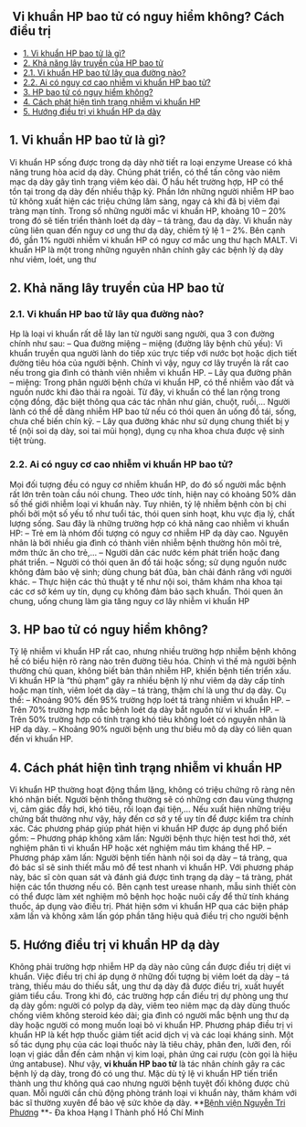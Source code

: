 ## ️ Vi khuẩn HP bao tử có nguy hiểm không? Cách điều trị

  * [1. Vi khuẩn HP bao tử là gì?](https://bvnguyentriphuong.com.vn/benh-truyen-nhiem/vi-khuan-hp-bao-tu-co-nguy-hiem-khong-cach-dieu-tri#1-vi-khun-hp-bao-t-l-g)
  * [2. Khả năng lây truyền của HP bao tử](https://bvnguyentriphuong.com.vn/benh-truyen-nhiem/vi-khuan-hp-bao-tu-co-nguy-hiem-khong-cach-dieu-tri#2-kh-nng-ly-truyn-ca-hp-bao-t)
  * [2.1. Vi khuẩn HP bao tử lây qua đường nào?](https://bvnguyentriphuong.com.vn/benh-truyen-nhiem/vi-khuan-hp-bao-tu-co-nguy-hiem-khong-cach-dieu-tri#21-vi-khun-hp-bao-t-ly-qua-ng-no)
  * [2.2. Ai có nguy cơ cao nhiễm vi khuẩn HP bao tử?](https://bvnguyentriphuong.com.vn/benh-truyen-nhiem/vi-khuan-hp-bao-tu-co-nguy-hiem-khong-cach-dieu-tri#22-ai-c-nguy-c-cao-nhim-vi-khun-hp-bao-t)
  * [3. HP bao tử có nguy hiểm không?](https://bvnguyentriphuong.com.vn/benh-truyen-nhiem/vi-khuan-hp-bao-tu-co-nguy-hiem-khong-cach-dieu-tri#3-hp-bao-t-c-nguy-him-khng)
  * [4. Cách phát hiện tình trạng nhiễm vi khuẩn HP](https://bvnguyentriphuong.com.vn/benh-truyen-nhiem/vi-khuan-hp-bao-tu-co-nguy-hiem-khong-cach-dieu-tri#4-cch-pht-hin-tnh-trng-nhim-vi-khun-hp)
  * [5. Hướng điều trị vi khuẩn HP dạ dày](https://bvnguyentriphuong.com.vn/benh-truyen-nhiem/vi-khuan-hp-bao-tu-co-nguy-hiem-khong-cach-dieu-tri#5-hng-iu-tr-vi-khun-hp-d-dy)


## **1. Vi khuẩn HP bao tử là gì?**
Vi khuẩn HP sống được trong dạ dày nhờ tiết ra loại enzyme Urease có khả năng trung hòa acid dạ dày. Chúng phát triển, có thể tấn công vào niêm mạc dạ dày gây tình trạng viêm kéo dài.
Ở hầu hết trường hợp, HP có thể tồn tại trong dạ dày đến nhiều thập kỷ. Phần lớn những người nhiễm HP bao tử không xuất hiện các triệu chứng lâm sàng, ngay cả khi đã bị viêm đại tràng mạn tính.
Trong số những người mắc vi khuẩn HP, khoảng 10 – 20% trong đó sẽ tiến triển thành loét dạ dày – tá tràng, đau dạ dày. Vi khuẩn này cũng liên quan đến nguy cơ ung thư dạ dày, chiếm tỷ lệ 1 – 2%. Bên cạnh đó, gần 1% người nhiễm vi khuẩn HP có nguy cơ mắc ung thư hạch MALT.
Vi khuẩn HP là một trong những nguyên nhân chính gây các bệnh lý dạ dày như viêm, loét, ung thư
## **2. Khả năng lây truyền của HP bao tử**
### **2.1. Vi khuẩn HP bao tử lây qua đường nào?**
Hp là loại vi khuẩn rất dễ lây lan từ người sang người, qua 3 con đường chính như sau:
– Qua đường miệng – miệng (đường lây bệnh chủ yếu): Vi khuẩn truyền qua người lành do tiếp xúc trực tiếp với nước bọt hoặc dịch tiết đường tiêu hóa của người bệnh. Chính vì vậy, nguy cơ lây truyền là rất cao nếu trong gia đình có thành viên nhiễm vi khuẩn HP.
– Lây qua đường phân – miệng: Trong phân người bệnh chứa vi khuẩn HP, có thể nhiễm vào đất và nguồn nước khi đào thải ra ngoài. Từ đây, vi khuẩn có thể lan rộng trong cộng đồng, đặc biệt thông qua các tác nhân như gián, chuột, ruồi,… Người lành có thể dễ dàng nhiễm HP bao tử nếu có thói quen ăn uống đồ tái, sống, chưa chế biến chín kỹ.
– Lây qua đường khác như sử dụng chung thiết bị y tế (nội soi dạ dày, soi tai mũi họng), dụng cụ nha khoa chưa được vệ sinh tiệt trùng.
### **2.2. Ai có nguy cơ cao nhiễm vi khuẩn HP bao tử?**
Mọi đối tượng đều có nguy cơ nhiễm khuẩn HP, do đó số người mắc bệnh rất lớn trên toàn cầu nói chung. Theo ước tính, hiện nay có khoảng 50% dân số thế giới nhiễm loại vi khuẩn này. Tuy nhiên, tỷ lệ nhiễm bệnh còn bị chi phối bởi một số yếu tố như tuổi tác, thói quen sinh hoạt, khu vực địa lý, chất lượng sống.
Sau đây là những trường hợp có khả năng cao nhiễm vi khuẩn HP:
– Trẻ em là nhóm đối tượng có nguy cơ nhiễm HP dạ dày cao. Nguyên nhân là bởi nhiều gia đình có thành viên nhiễm bệnh thường hôn môi trẻ, mớm thức ăn cho trẻ,…
– Người dân các nước kém phát triển hoặc đang phát triển.
– Người có thói quen ăn đồ tái hoặc sống; sử dụng nguồn nước không đảm bảo vệ sinh; dùng chung bát đũa, bàn chải đánh răng với người khác.
– Thực hiện các thủ thuật y tế như nội soi, thăm khám nha khoa tại các cơ sở kém uy tín, dụng cụ không đảm bảo sạch khuẩn.
Thói quen ăn chung, uống chung làm gia tăng nguy cơ lây nhiễm vi khuẩn HP
## **3. HP bao tử có nguy hiểm không?**
Tỷ lệ nhiễm vi khuẩn HP rất cao, nhưng nhiều trường hợp nhiễm bệnh không hề có biểu hiện rõ ràng nào trên đường tiêu hóa. Chính vì thế mà người bệnh thường chủ quan, không biết bản thân nhiễm HP, khiến bệnh tiến triển xấu.
Vi khuẩn HP là “thủ phạm” gây ra nhiều bệnh lý như viêm dạ dày cấp tính hoặc mạn tính, viêm loét dạ dày – tá tràng, thậm chí là ung thư dạ dày. Cụ thể:
– Khoảng 90% đến 95% trường hợp loét tá tràng nhiễm vi khuẩn HP.
– Trên 70% trường hợp mắc bệnh loét dạ dày bắt nguồn từ vi khuẩn HP.
– Trên 50% trường hợp có tính trạng khó tiêu không loét có nguyên nhân là HP dạ dày.
– Khoảng 90% người bệnh ung thư biểu mô dạ dày có liên quan đến vi khuẩn HP.
## **4. Cách phát hiện tình trạng nhiễm vi khuẩn HP**
Vi khuẩn HP thường hoạt động thầm lặng, không có triệu chứng rõ ràng nên khó nhận biết. Người bệnh thông thường sẽ có những cơn đau vùng thượng vị, cảm giác đầy hơi, khó tiêu, rối loạn đại tiện,… Nếu xuất hiện những triệu chứng bất thường như vậy, hãy đến cơ sở y tế uy tín để được kiểm tra chính xác.
Các phương pháp giúp phát hiện vi khuẩn HP được áp dụng phổ biến gồm:
– Phương pháp không xâm lấn: Người bệnh thực hiện test hơi thở, xét nghiệm phân tì vi khuẩn HP hoặc xét nghiệm máu tìm kháng thể HP.
– Phương pháp xâm lấn: Người bệnh tiến hành nội soi dạ dày – tá tràng, qua đó bác sĩ sẽ sinh thiết mẫu mô để test nhanh vi khuẩn HP. Với phương pháp này, bác sĩ còn quan sát và đánh giá được tình trạng dạ dày – tá tràng, phát hiện các tổn thương nếu có. Bên cạnh test urease nhanh, mẫu sinh thiết còn có thể được làm xét nghiệm mô bệnh học hoặc nuôi cấy để thử tính kháng thuốc, áp dụng vào điều trị.
Phát hiện sớm vi khuẩn HP qua các biện pháp xâm lấn và không xâm lấn góp phần tăng hiệu quả điều trị cho người bệnh
## **5. Hướng điều trị vi khuẩn HP dạ dày**
Không phải trường hợp nhiễm HP dạ dày nào cũng cần được điều trị diệt vi khuẩn. Việc điều trị chỉ áp dụng ở những đối tượng bị viêm loét dạ dày – tá tràng, thiếu máu do thiếu sắt, ung thư dạ dày đã được điều trị, xuất huyết giảm tiểu cầu.
Trong khi đó, các trường hợp cần điều trị dự phòng ung thư dạ dày gồm: người có polyp dạ dày, viêm teo niêm mạc dạ dày dùng thuốc chống viêm không steroid kéo dài; gia đình có người mắc bệnh ung thư dạ dày hoặc người có mong muốn loại bỏ vi khuẩn HP.
Phương pháp điều trị vi khuẩn HP là kết hợp thuốc giảm tiết acid dịch vị và các loại kháng sinh. Một số tác dụng phụ của các loại thuốc này là tiêu chảy, phân đen, lưỡi đen, rối loạn vị giác dẫn đến cảm nhận vị kim loại, phản ứng cai rượu (còn gọi là hiệu ứng antabuse).
Như vậy, **vi khuẩn HP bao tử** là tác nhân chính gây ra các bệnh lý dạ dày, trong đó có ung thư. Mặc dù tỷ lệ vi khuẩn HP tiến triển thành ung thư không quá cao nhưng người bệnh tuyệt đối không được chủ quan. Mỗi người cần chủ động phòng tránh loại vi khuẩn này, thăm khám với bác sĩ thường xuyên để bảo vệ sức khỏe dạ dày.
**[Bệnh viện Nguyễn Tri Phương](https://bvnguyentriphuong.com.vn/) **- Đa khoa Hạng I Thành phố Hồ Chí Minh
